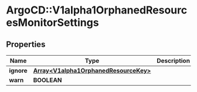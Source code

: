 # ArgoCD::V1alpha1OrphanedResourcesMonitorSettings

## Properties
Name | Type | Description | Notes
------------ | ------------- | ------------- | -------------
**ignore** | [**Array&lt;V1alpha1OrphanedResourceKey&gt;**](V1alpha1OrphanedResourceKey.md) |  | [optional] 
**warn** | **BOOLEAN** |  | [optional] 


